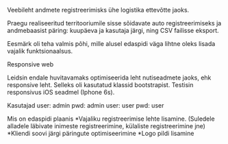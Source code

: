 
Veebileht andmete registreerimisks ühe logistika ettevõtte jaoks.

Praegu realiseeritud territooriumile sisse sõidavate auto registreerimiseks
ja andmebaasist päring: kuupäeva ja kasutaja järgi, ning CSV failisse eksport.

Eesmärk oli teha valmis põhi, mille alusel edaspidi väga lihtne oleks lisada vajalik funktsionaalsus.


Responsive web

Leidsin endale huvitavamaks optimiseerida leht nutiseadmete jaoks, ehk responsive leht.
Selleks oli kasutatud klassid bootstrapist.
Testisin responsivus iOS seadmel (Iphone 6s).


Kasutajad
user: admin pwd: admin
user: user  pwd: user

Mis on edaspidi plaanis 
*Vajaliku registreerimise lehte lisamine. (Suledele alladele läbivate inimeste registreerimine, külaliste registreerimine jne) 
*Kliendi soovi järgi päringute optimiseerimine
*Logo pildi lisamine

